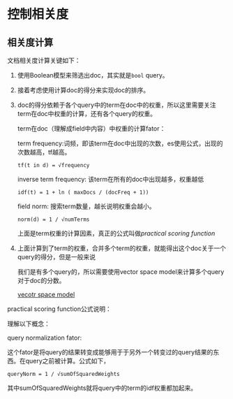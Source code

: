 # 控制相关度

## 相关度计算

文档相关度计算关键如下：

1. 使用Boolean模型来筛选出doc，其实就是`bool` query。

2. 接着考虑使用计算doc的得分来实现doc的排序。

3. doc的得分依赖于各个query中的term在doc中的权重，所以这里需要关注term在doc中权重的计算，还有各个query的权重。

   term在doc（理解成field中内容）中权重的计算fator：

   term frequency:词频，即该term在doc中出现的次数，es使用公式，出现的次数越高，tf越高。

   ```
   tf(t in d) = √frequency 
   ```

   inverse term frequency: 该term在所有的doc中出现越多，权重越低	

   ```
   idf(t) = 1 + ln ( maxDocs / (docFreq + 1)) 
   ```

   field norm: 搜索term数量，越长说明权重会越小。

   ```
   norm(d) = 1 / √numTerms 
   ```

   上面是term权重的计算因素，真正的公式叫做*practical scoring function*

4. 上面计算到了term的权重，合并多个term的权重，就能得出这个doc关于一个query的得分，但是一般来说

   我们是有多个query的，所以需要使用vector space model来计算多个query对于doc的分数。

   [vecotr space model](https://www.elastic.co/guide/en/elasticsearch/guide/current/scoring-theory.html#vector-space-model)

practical scoring function公式说明：

理解以下概念：

query normalization fator:

这个fator是将query的结果转变成能够用于于另外一个转变过的query结果的东西。在query之前被计算。公式如下，

```
queryNorm = 1 / √sumOfSquaredWeights 
```

其中sumOfSquaredWeights就将query中的term的idf权重都加起来。





